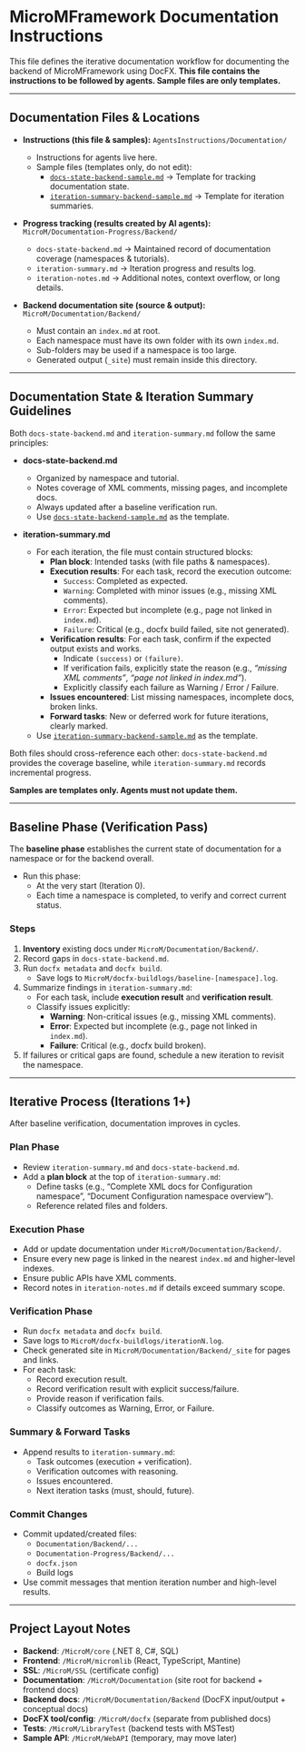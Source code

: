 ﻿# MicroMFramework Documentation Instructions

This file defines the iterative documentation workflow for documenting the backend of MicroMFramework using DocFX. **This file contains the instructions to be followed by agents. Sample files are only templates.**

---

## Documentation Files & Locations

- **Instructions (this file & samples):** `AgentsInstructions/Documentation/`
  - Instructions for agents live here.
  - Sample files (templates only, do not edit):
    - [`docs-state-backend-sample.md`](docs-state-backend-sample.md) → Template for tracking documentation state.
    - [`iteration-summary-backend-sample.md`](iteration-summary-backend-sample.md) → Template for iteration summaries.

- **Progress tracking (results created by AI agents):** `MicroM/Documentation-Progress/Backend/`
  - `docs-state-backend.md` → Maintained record of documentation coverage (namespaces & tutorials).
  - `iteration-summary.md` → Iteration progress and results log.
  - `iteration-notes.md` → Additional notes, context overflow, or long details.

- **Backend documentation site (source & output):** `MicroM/Documentation/Backend/`
  - Must contain an `index.md` at root.
  - Each namespace must have its own folder with its own `index.md`.
  - Sub-folders may be used if a namespace is too large.
  - Generated output (`_site`) must remain inside this directory.

---

## Documentation State & Iteration Summary Guidelines

Both `docs-state-backend.md` and `iteration-summary.md` follow the same principles:

- **docs-state-backend.md**
  - Organized by namespace and tutorial.
  - Notes coverage of XML comments, missing pages, and incomplete docs.
  - Always updated after a baseline verification run.
  - Use [`docs-state-backend-sample.md`](docs-state-backend-sample.md) as the template.

- **iteration-summary.md**
  - For each iteration, the file must contain structured blocks:
    - **Plan block**: Intended tasks (with file paths & namespaces).
    - **Execution results**: For each task, record the execution outcome:
      - `Success`: Completed as expected.
      - `Warning`: Completed with minor issues (e.g., missing XML comments).
      - `Error`: Expected but incomplete (e.g., page not linked in `index.md`).
      - `Failure`: Critical (e.g., docfx build failed, site not generated).
    - **Verification results**: For each task, confirm if the expected output exists and works.
      - Indicate `(success)` or `(failure)`.
      - If verification fails, explicitly state the reason (e.g., *“missing XML comments”*, *“page not linked in index.md”*).
      - Explicitly classify each failure as Warning / Error / Failure.
    - **Issues encountered**: List missing namespaces, incomplete docs, broken links.
    - **Forward tasks**: New or deferred work for future iterations, clearly marked.
  - Use [`iteration-summary-backend-sample.md`](iteration-summary-backend-sample.md) as the template.

Both files should cross-reference each other: `docs-state-backend.md` provides the coverage baseline, while `iteration-summary.md` records incremental progress.

**Samples are templates only. Agents must not update them.**

---

## Baseline Phase (Verification Pass)

The **baseline phase** establishes the current state of documentation for a namespace or for the backend overall.

- Run this phase:
  - At the very start (Iteration 0).
  - Each time a namespace is completed, to verify and correct current status.

### Steps
1. **Inventory** existing docs under `MicroM/Documentation/Backend/`.
2. Record gaps in `docs-state-backend.md`.
3. Run `docfx metadata` and `docfx build`.
   - Save logs to `MicroM/docfx-buildlogs/baseline-[namespace].log`.
4. Summarize findings in `iteration-summary.md`:
   - For each task, include **execution result** and **verification result**.
   - Classify issues explicitly:
     - **Warning**: Non-critical issues (e.g., missing XML comments).
     - **Error**: Expected but incomplete (e.g., page not linked in `index.md`).
     - **Failure**: Critical (e.g., docfx build broken).
5. If failures or critical gaps are found, schedule a new iteration to revisit the namespace.

---

## Iterative Process (Iterations 1+)

After baseline verification, documentation improves in cycles.

### Plan Phase
- Review `iteration-summary.md` and `docs-state-backend.md`.
- Add a **plan block** at the top of `iteration-summary.md`:
  - Define tasks (e.g., “Complete XML docs for Configuration namespace”, “Document Configuration namespace overview”).
  - Reference related files and folders.

### Execution Phase
- Add or update documentation under `MicroM/Documentation/Backend/`.
- Ensure every new page is linked in the nearest `index.md` and higher-level indexes.
- Ensure public APIs have XML comments.
- Record notes in `iteration-notes.md` if details exceed summary scope.

### Verification Phase
- Run `docfx metadata` and `docfx build`.
- Save logs to `MicroM/docfx-buildlogs/iterationN.log`.
- Check generated site in `MicroM/Documentation/Backend/_site` for pages and links.
- For each task:
  - Record execution result.
  - Record verification result with explicit success/failure.
  - Provide reason if verification fails.
  - Classify outcomes as Warning, Error, or Failure.

### Summary & Forward Tasks
- Append results to `iteration-summary.md`:
  - Task outcomes (execution + verification).
  - Verification outcomes with reasoning.
  - Issues encountered.
  - Next iteration tasks (must, should, future).

### Commit Changes
- Commit updated/created files:
  - `Documentation/Backend/...`
  - `Documentation-Progress/Backend/...`
  - `docfx.json`
  - Build logs
- Use commit messages that mention iteration number and high-level results.

---

## Project Layout Notes

- **Backend**: `/MicroM/core` (.NET 8, C#, SQL)
- **Frontend**: `/MicroM/micromlib` (React, TypeScript, Mantine)
- **SSL**: `/MicroM/SSL` (certificate config)
- **Documentation**: `/MicroM/Documentation` (site root for backend + frontend docs)
- **Backend docs**: `/MicroM/Documentation/Backend` (DocFX input/output + conceptual docs)
- **DocFX tool/config**: `/MicroM/docfx` (separate from published docs)
- **Tests**: `/MicroM/LibraryTest` (backend tests with MSTest)
- **Sample API**: `/MicroM/WebAPI` (temporary, may move later)
